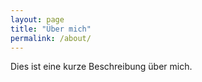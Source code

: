 ```yaml
---
layout: page
title: "Über mich"
permalink: /about/
---
```


Dies ist eine kurze Beschreibung über mich.
